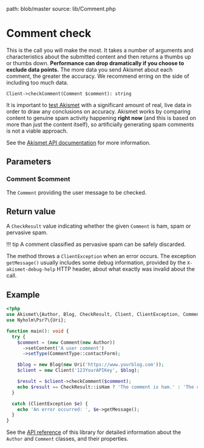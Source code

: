 path: blob/master
source: lib/Comment.php

# Comment check
This is the call you will make the most. It takes a number of arguments and characteristics about the submitted content
and then returns a thumbs up or thumbs down. **Performance can drop dramatically if you choose to exclude data points.**
The more data you send Akismet about each comment, the greater the accuracy. We recommend erring on the side of including too much data.

```
Client->checkComment(Comment $comment): string
```

It is important to [test Akismet](../advanced/testing.md) with a significant amount of real, live data in order to draw any conclusions on accuracy.
Akismet works by comparing content to genuine spam activity happening **right now** (and this is based on more than just the content itself),
so artificially generating spam comments is not a viable approach.

See the [Akismet API documentation](https://akismet.com/development/api/#comment-check) for more information.

## Parameters

### Comment **$comment**
The `Comment` providing the user message to be checked.

## Return value
A `CheckResult` value indicating whether the given `Comment` is ham, spam or pervasive spam.

!!! tip
    A comment classified as pervasive spam can be safely discarded.

The method throws a `ClientException` when an error occurs.
The exception `getMessage()` usually includes some debug information, provided by the `X-akismet-debug-help` HTTP header, about what exactly was invalid about the call.

## Example

```php
<?php
use Akismet\{Author, Blog, CheckResult, Client, ClientException, Comment, CommentType};
use Nyholm\Psr7\{Uri};

function main(): void {
  try {
    $comment = (new Comment(new Author))
      ->setContent('A user comment')
      ->setType(CommentType::contactForm);

    $blog = new Blog(new Uri('https://www.yourblog.com'));
    $client = new Client('123YourAPIKey', $blog);

    $result = $client->checkComment($comment);
    echo $result == CheckResult::isHam ? 'The comment is ham.' : 'The comment is spam.';
  }

  catch (ClientException $e) {
    echo 'An error occurred: ', $e->getMessage();
  }
}
```

See the [API reference](https://dev.belin.io/akismet.php/api) of this library for detailed information about the `Author` and `Comment` classes, and their properties.
